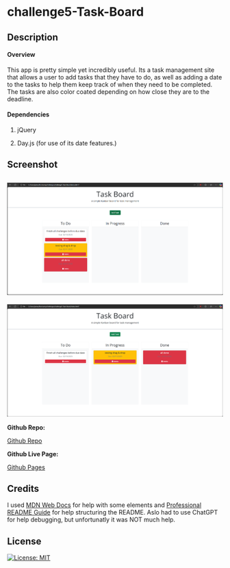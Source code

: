 # challenge5-Task-Board

## Description

#### Overview

This app is pretty simple yet incredibly useful. Its a task management site that allows a user to add tasks that they have to do, as well as adding a date to the tasks to help them keep track of when they need to be completed. The tasks are also color coated depending on how close they are to the deadline.

#### Dependencies

1. jQuery

2. Day.js (for use of its date features.)
  
## Screenshot

![alt text](./assets/images/chal5SS1.png)
---
![alt text](./assets/images/chal5SS2.png)

**Github Repo:**

[Github Repo](https://github.com/JoseGuache/challenge5-Task-Board)

**Github Live Page:**

[Github Pages](https://joseguache.github.io/challenge5-Task-Board/)

## Credits

I used [MDN Web Docs](https://developer.mozilla.org/en-US/) for help with some elements and [Professional README Guide](https://coding-boot-camp.github.io/full-stack/github/professional-readme-guide) for help structuring the README. Aslo had to use ChatGPT for help debugging, but unfortunatly it was NOT much help.
 
## License

[![License: MIT](https://img.shields.io/badge/License-MIT-yellow.svg)](https://opensource.org/licenses/MIT)